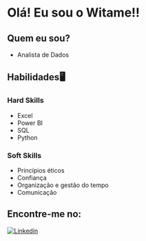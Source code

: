 # Olá! Eu sou o Witame!! 

## Quem eu sou?

- Analista de Dados

## Habilidades🖥️

### Hard Skills

- Excel
- Power BI
- SQL
- Python

### Soft Skills

- Princípios éticos
- Confiança
- Organização e gestão do tempo
- Comunicação


## Encontre-me no:

[![Linkedin](https://img.shields.io/badge/LinkedIn-0077B5?style=for-the-badge&logo=linkedin&logoColor=white)](https://www.linkedin.com/in/witameoliveira/)
